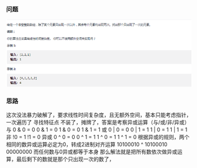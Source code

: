 ### 问题
![](https://raw.githubusercontent.com/heyach/blog/main/images/leetcode/singleNumber.png)

### 思路
这次没法暴力破解了，要求线性时间复杂度，且无额外空间，基本只能考虑指针，一次遍历了
寻找特征点
不装了，摊牌了，答案是考察异或运算（与/或/非/异或）
与
0 & 0 = 0
0 & 1 = 0
1 & 0 = 0
1 & 1 = 1
或
0 | 0 = 0
0 | 1 = 1
1 | 0 = 1
1 | 1 = 1
非
!0 = 1
!1 = 0
异或
0 ^ 0 = 0
0 ^ 1 = 1
1 ^ 0 = 1
1 ^ 1 = 0
根据异或的规则，两个相同的数异或运算必定为0，转成2进制对齐运算
  10100010
^ 10100010
  00000000
而任何数与0异或都等于本身
那么解法就是把所有数依次做异或运算，最后剩下的数就是那个只出现一次的数了，

